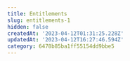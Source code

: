 ```yaml
---
title: Entitlements
slug: entitlements-1
hidden: false
createdAt: '2023-04-12T01:31:25.228Z'
updatedAt: '2023-04-12T16:27:46.594Z'
category: 6478b85ba1ff55154dd9bbe5
---
```

